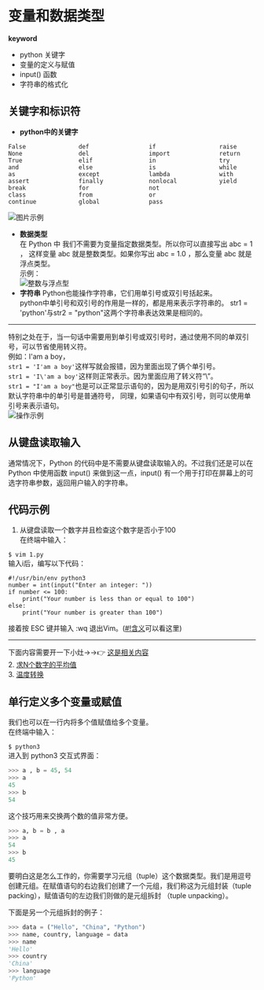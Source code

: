 # 变量和数据类型  
**keyword**  
- python 关键字  
- 变量的定义与赋值  
- input() 函数  
- 字符串的格式化  
## 关键字和标识符 
- **python中的关键字**  

```
False               def                 if                  raise  
None                del                 import              return  
True                elif                in                  try  
and                 else                is                  while  
as                  except              lambda              with  
assert              finally             nonlocal            yield  
break               for                 not                  
class               from                or            
continue            global              pass
```

![图片示例](https://github.com/liytgy/python/blob/master/START/photo/%E5%85%B3%E9%94%AE%E5%AD%97py.png "python关键字")  
- **数据类型**  
在 Python 中 我们不需要为变量指定数据类型。所以你可以直接写出 abc = 1 ，
这样变量 abc 就是整数类型。如果你写出 abc = 1.0 ，那么变量 abc 就是浮点类型。  
示例：  
![](https://github.com/liytgy/python/blob/master/START/photo/数据类型，整数字符.png "整数与浮点型")  
- **字符串**
Python也能操作字符串，它们用单引号或双引号括起来。  
python中单引号和双引号的作用是一样的，都是用来表示字符串的。
str1 = 'python'与str2 = "python"这两个字符串表达效果是相同的。  
- - -  
特别之处在于，当一句话中需要用到单引号或双引号时，通过使用不同的单双引号，可以节省使用转义符。  
例如：I'am a boy，  
`str1 = 'I'am a boy'`这样写就会报错，因为里面出现了俩个单引号。  
`str1 = 'I\'am a boy'`这样则正常表示。因为里面应用了转义符“\”。  
`str1 = "I'am a boy"`也是可以正常显示语句的，因为是用双引号引的句子，所以默认字符串中的单引号是普通符号，
同理，如果语句中有双引号，则可以使用单引号来表示语句。  
![操作示例](https://github.com/liytgy/python/blob/master/START/photo/%E5%8D%95%E5%8F%8C%E5%BC%95%E5%8F%B7.png "三种示例")  
## 从键盘读取输入   
通常情况下，Python 的代码中是不需要从键盘读取输入的。不过我们还是可以在 Python 中使用函数
input() 来做到这一点，input() 有一个用于打印在屏幕上的可选字符串参数，返回用户输入的字符串。  
## 代码示例  
1. 从键盘读取一个数字并且检查这个数字是否小于100  
在终端中输入：

`$ vim 1.py`  
输入i后，编写以下代码：
```
#!/usr/bin/env python3  
number = int(input("Enter an integer: "))   
if number <= 100:   
    print("Your number is less than or equal to 100")       
else:   
    print("Your number is greater than 100")  
```    
接着按 ESC 键并输入 :wq 退出Vim。([#!含义](https://github.com/liytgy/python/blob/master/START/%23%EF%BC%81%E5%90%AB%E4%B9%89.md)可以看这里)  

---  
下面内容需要开一下小灶→→👉
[这是相关内容](https://github.com/liytgy/python/blob/master/START/while%E4%B8%8E%E5%AD%97%E7%AC%A6%E4%B8%B2%E6%A0%BC%E5%BC%8F%E5%8C%96.md)  
2. [求N个数字的平均值](https://github.com/liytgy/python/blob/master/START/%E6%B1%82%20N%20%E4%B8%AA%E6%95%B0%E5%AD%97%E7%9A%84%E5%B9%B3%E5%9D%87%E5%80%BC.md)  
3. [温度转换](https://github.com/liytgy/python/blob/master/START/%E6%B8%A9%E5%BA%A6%E8%BD%AC%E6%8D%A2.md)  
## 单行定义多个变量或赋值  
我们也可以在一行内将多个值赋值给多个变量。  
在终端中输入：

`$ python3`  
进入到 python3 交互式界面：
```python
>>> a , b = 45, 54
>>> a
45
>>> b
54
```
这个技巧用来交换两个数的值非常方便。
```python
>>> a, b = b , a
>>> a
54
>>> b
45
```
要明白这是怎么工作的，你需要学习元组（tuple）这个数据类型。我们是用逗号创建元组。在赋值语句的右边我们创建了一个元组，我们称这为元组封装（tuple packing），赋值语句的左边我们则做的是元组拆封 （tuple unpacking）。

下面是另一个元组拆封的例子：
```python
>>> data = ("Hello", "China", "Python")
>>> name, country, language = data
>>> name
'Hello'
>>> country
'China'
>>> language
'Python'
```
